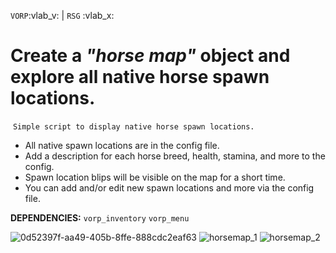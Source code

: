 `VORP`:vlab_v:﻿﻿﻿ | `RSG` :vlab_x:﻿﻿﻿ 
﻿
# **Create a *"horse map"* object and explore all native horse spawn locations.**
﻿
`Simple script to display native horse spawn locations.`
﻿
 - All native spawn locations are in the config file.
 - Add a description for each horse breed, health, stamina, and more to the config.
 - Spawn location blips will be visible on the map for a short time.
 - You can add and/or edit new spawn locations and more via the config file.

**DEPENDENCIES:**
`vorp_inventory`
`vorp_menu`

![0d52397f-aa49-405b-8ffe-888cdc2eaf63](https://github.com/user-attachments/assets/06c91ae7-f3e8-45dd-96a5-e751ac686382)
![horsemap_1](https://github.com/user-attachments/assets/7004b655-f8a8-4407-a983-729091d4ad52)
![horsemap_2](https://github.com/user-attachments/assets/b5733274-6404-4c3c-a0d1-94a411f19a3e)
